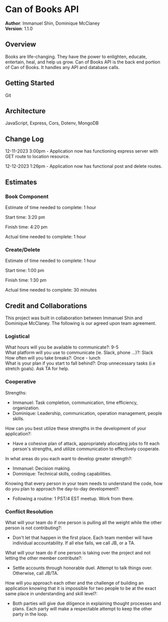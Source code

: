 # Can of Books API

**Author**: Immanuel Shin, Dominique McClaney  
**Version**: 1.1.0

## Overview
<!-- Provide a high level overview of what this application is and why you are building it, beyond the fact that it's an assignment for this class. (i.e. What's your problem domain?) -->
Books are life-changing. They have the power to enlighten, educate, entertain, heal, and help us grow. Can of Books API is the back end portion of Can of Books. It handles any API and database calls.

## Getting Started
<!-- What are the steps that a user must take in order to build this app on their own machine and get it running? -->
Git

## Architecture
<!-- Provide a detailed description of the application design. What technologies (languages, libraries, etc) you're using, and any other relevant design information. -->
JavaScript, Express, Cors, Dotenv, MongoDB

## Change Log
<!-- Use this area to document the iterative changes made to your application as each feature is successfully implemented. Use time stamps. Here's an example:

01-01-2001 4:59pm - Application now has a fully-functional express server, with a GET route for the location resource. -->

12-11-2023 3:00pm - Application now has functioning express server with GET route to location resource.

12-12-2023 1:26pm - Application now has functional post and delete routes.

## Estimates
<!-- See below -->
### Book Component

Estimate of time needed to complete: 1 hour

Start time: 3:20 pm

Finish time: 4:20 pm

Actual time needed to complete: 1 hour

### Create/Delete

Estimate of time needed to complete: 1 hour

Start time: 1:00 pm

Finish time: 1:30 pm

Actual time needed to complete: 30 minutes

## Credit and Collaborations
<!-- Give credit (and a link) to other people or resources that helped you build this application. -->

This project was built in collaboration between Immanuel Shin and Dominique McClaney. The following is our agreed upon team agreement.

### Logistical

What hours will you be available to communicate?: 9-5  
What platform will you use to communicate (ie. Slack, phone …)?: Slack  
How often will you take breaks?: Once - lunch  
What is your plan if you start to fall behind?: Drop unnecessary tasks (i.e stretch goals). Ask TA for help.

### Cooperative

Strengths:

- Immanuel: Task completion, communication, time efficiency, organization.
- Dominique: Leadership, communication, operation management, people skills.

How can you best utilize these strengths in the development of your application?:

- Have a cohesive plan of attack, appropriately allocating jobs to fit each person's strengths, and utilize communication to effectively cooperate.  

In what areas do you each want to develop greater strength?:

- Immanuel: Decision making.
- Dominique: Technical skills, coding capabilities.

Knowing that every person in your team needs to understand the code, how do you plan to approach the day-to-day development?:

- Following a routine: 1 PST/4 EST meetup. Work from there.

### Conflict Resolution

What will your team do if one person is pulling all the weight while the other person is not contributing?:

- Don't let that happen in the first place. Each team member will have individual accountability. If all else fails, we call JB, or a TA.

What will your team do if one person is taking over the project and not letting the other member contribute?:

- Settle accounts through honorable duel. Attempt to talk things over. Otherwise, call JB/TA.

How will you approach each other and the challenge of building an application knowing that it is impossible for two people to be at the exact same place in understanding and skill level?:

- Both parties will give due diligence in explaining thought processes and plans. Each party will make a respectable attempt to keep the other party in the loop.
